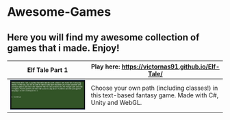 # Awesome-Games


## Here you will find my awesome collection of games that i made. Enjoy!







Elf Tale Part 1 | Play here: https://victornas91.github.io/Elf-Tale/
------------ | ------------- 
![Elf Tale P1](/img/elftale1.gif) | Choose your own path (including classes!) in this text-based fantasy game. Made with C#, Unity and WebGL. 




